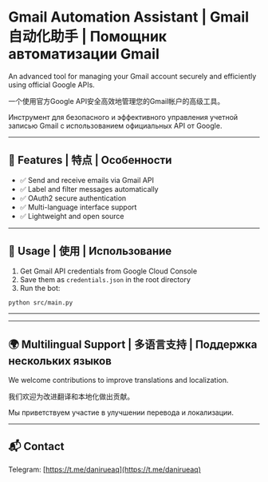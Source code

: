# Gmail Automation Assistant | Gmail自动化助手 | Помощник автоматизации Gmail

An advanced tool for managing your Gmail account securely and efficiently using official Google APIs.

一个使用官方Google API安全高效地管理您的Gmail帐户的高级工具。

Инструмент для безопасного и эффективного управления учетной записью Gmail с использованием официальных API от Google.

---

## 🌟 Features | 特点 | Особенности

- ✅ Send and receive emails via Gmail API  
- ✅ Label and filter messages automatically  
- ✅ OAuth2 secure authentication  
- ✅ Multi-language interface support  
- ✅ Lightweight and open source

---


## 🚀 Usage | 使用 | Использование

1. Get Gmail API credentials from Google Cloud Console  
2. Save them as `credentials.json` in the root directory  
3. Run the bot:

```bash
python src/main.py
```

---

---

## 🌍 Multilingual Support | 多语言支持 | Поддержка нескольких языков

We welcome contributions to improve translations and localization.

我们欢迎为改进翻译和本地化做出贡献。

Мы приветствуем участие в улучшении перевода и локализации.

---

## 📬 Contact

Telegram: [https://t.me/danirueaq](https://t.me/danirueaq)  

